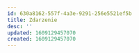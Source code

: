 ```yaml
---
id: 630a8162-557f-4a3e-9291-256e5521ef5b
title: Zdarzenie
desc: ''
updated: 1609129457070
created: 1609129457070
---
```


